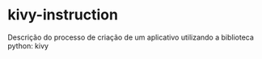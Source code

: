 # kivy-instruction
Descrição do processo de criação de um aplicativo utilizando a biblioteca python: kivy 
